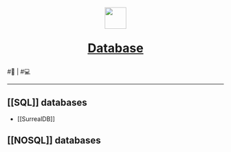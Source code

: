 
# <a href="https://en.wikipedia.org/wiki/Database"> <div align="center"> <img width=50px src="https://cdn.iconscout.com/icon/premium/png-256-thumb/import-5737879-4807104.png"><P> Database </P> </div></a>
#📃 | #💻 
___  
## [[SQL]] databases
- [[SurrealDB]]

## [[NOSQL]] databases